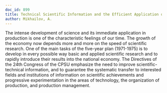 ```yaml
---
doc_id: 899
title: Technical Scientific Information and the Efficient Application of Science
author: Mikhailov, A.
---
```


The intense development of science and its immediate application in production
is one of the characteristic feelings of our time. The growth of the economy 
now depends more and more on the speed of scientific research.
One of the main tasks of the five-year plan (1971-1975) is to develop in every
possible way basic and applied scientific research and to rapidly introduce their
results into the national economy.
The Directives of the 24th Congress of the CPSU emphasize the need to improve
scientific-technical information, and to guarantee the systematic transfer to
interested fields and institutions of information on scientific achievements
and progressive experimentation in the areas of technology, the organization of
production, and production management.